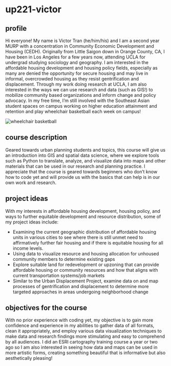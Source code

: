 # up221-victor

## profile
Hi everyone! My name is Victor Tran (he/him/his) and I am a second year MURP with a concentration in Community Economic Development and Housing (CEDH). Originally from Little Saigon down in Orange County, CA, I have been in Los Angeles for a few years now, attending UCLA for undergrad studying sociology and geography. I am interested in the affordable housing development and housing policy fields, especially as many are denied the opportunity for secure housing and may live in informal, overcrowded housing as they resist gentrification and displacement. Through my work doing research at UCLA, I am also  interested in the ways we can use research and data (such as GIS!) to mobilize community based organizations and inform change and policy advocacy. In my free time, I’m still involved with the Southeast Asian student spaces on campus working on higher education attainment and retention and play wheelchair basketball each week on campus!

![wheelchair basketball](https://user-images.githubusercontent.com/122321095/212435902-33011601-e657-4125-862a-b49370424f53.jpg) 

## course description
Geared towards urban planning students and topics, this course will give us an introduction into GIS and spatial data science, where we explore tools such as Python to translate, analyze, and visualize data into maps and other materials that can be used in our research and planning practice. I appreciate that the course is geared towards beginners who don’t know how to code yet and will provide us with the basics that can help is in our own work and research.

## project ideas
With my interests in affordable housing development, housing policy, and ways to further equitable development and resource distribution, some of my project ideas include:
- Examining the current geographic distribution of affordable housing units in various cities to see where there is still unmet need to affirmatively further fair housing and if there is equitable housing for all income levels.
- Using data to visualize resource and housing allocation for unhoused community members to determine existing gaps
- Explore suitable land for redevelopment or upzoning that can provide affordable housing or community resources and how that aligns with current transportation systems/job markets
- Similar to the Urban Displacement Project, examine data on and map processes of gentrification and displacement to determine more targeted approaches in areas undergoing neighborhood change

## objectives for the course
With no prior experience with coding yet, my objective is to gain more confidence and experience in my abilities to gather data of all formats, clean it appropriately, and employ various data visualization techniques to make data and research findings more stimulating and easy to comprehend by all audiences. I did an ESRI cartography training course a year or two ago so I am also interested in seeing how data and maps can be used in more artistic forms, creating something beautiful that is informative but also aesthetically pleasing!
